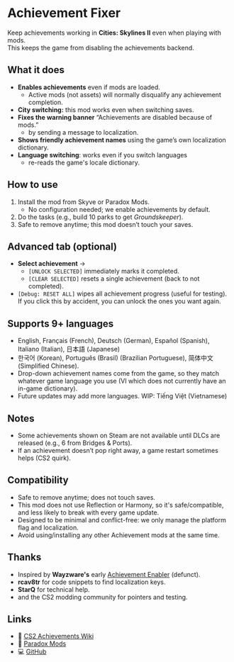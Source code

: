 ﻿# Achievement Fixer

Keep achievements working in **Cities: Skylines II** even when playing with mods.  
This keeps the game from disabling the achievements backend.

## What it does
- **Enables achievements** even if mods are loaded.
  - Active mods (not assets) will normally disqualify any achievement completion.
- **City switching:** this mod works even when switching saves.
- **Fixes the warning banner** “Achievements are disabled because of mods.”
  - by sending a message to localization.
- **Shows friendly achievement names** using the game’s own localization dictionary.
- **Language switching**: works even if you switch languages
  - re-reads the game's locale dictionary.


## How to use
1. Install the mod from Skyve or Paradox Mods.
   - No configuration needed; we enable achievements by default.
2. Do the tasks (e.g., build 10 parks to get *Groundskeeper*).  
3. Safe to remove anytime; this mod doesn’t touch your saves.

## Advanced tab (optional)
- **Select achievement** →
  - `[UNLOCK SELECTED]` immediately marks it completed.
  - `[CLEAR SELECTED]`  resets a single achievement (back to not completed).
- `[Debug: RESET ALL]` wipes all achievement progress (useful for testing).  
  If you click this by accident, you can unlock the ones you want again.


## Supports 9+ languages
* English, Français (French), Deutsch (German), Español (Spanish), Italiano (Italian), 日本語 (Japanese)
* 한국어 (Korean), Português (Brasil) (Brazilian Portuguese), 简体中文 (Simplified Chinese).
* Drop-down achievement names come from the game, so they match whatever game language you use (VI which does not currently have an in-game dictionary).
* Future updates may add more languages. WIP: Tiếng Việt (Vietnamese)

## Notes
- Some achievements shown on Steam are not available until DLCs are released (e.g., 6 from Bridges & Ports).
- If an achievement doesn’t pop right away, a game restart sometimes helps (CS2 quirk).

## Compatibility
- Safe to remove anytime; does not touch saves.
- This mod does not use Reflection or Harmony, so it's safe/compatible, and less likely to break with every game update.
- Designed to be minimal and conflict-free: we only manage the platform flag and localization.
- Avoid using/installing any other Achievement mods at the same time.

## Thanks
- Inspired by **Wayzware's** early [Achievement Enabler](https://github.com/Wayzware/AchievementEnabler) (defunct).
- **rcav8tr** for code snippets to find localization keys.
- **StarQ** for technical help.
- and the CS2 modding community for pointers and testing.

## Links
- 📘 [CS2 Achievements Wiki](https://cs2.paradoxwikis.com/Achievements)
- 🧩 [Paradox Mods](https://mods.paradoxplaza.com/games/cities_skylines_2?orderBy=desc&sortBy=updated&tags=Code%20Mod&time=quarter)
- 💻 [GitHub](https://github.com/River-Mochi/AchievementFixer)
